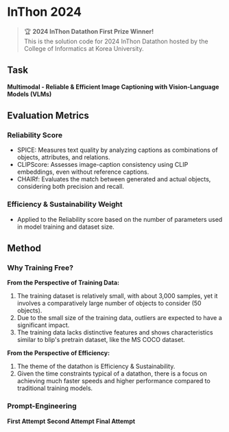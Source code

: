 # InThon 2024
> 🏆 **2024 InThon Datathon First Prize Winner!**  
> This is the solution code for 2024 InThon Datathon hosted by the College of Informatics at Korea University.

## Task
**Multimodal - Reliable & Efficient Image Captioning with Vision-Language Models (VLMs)**

## Evaluation Metrics
### Reliability Score
- SPICE: Measures text quality by analyzing captions as combinations of objects, attributes, and relations.
- CLIPScore: Assesses image-caption consistency using CLIP embeddings, even without reference captions.
- CHAIRf: Evaluates the match between generated and actual objects, considering both precision and recall.
### Efficiency & Sustainability Weight
- Applied to the Reliability score based on the number of parameters used in model training and dataset size.

## Method
### Why Training Free?
**From the Perspective of Training Data:**
1. The training dataset is relatively small, with about 3,000 samples, yet it involves a comparatively large number of objects to consider (50 objects).
2. Due to the small size of the training data, outliers are expected to have a significant impact.
3. The training data lacks distinctive features and shows characteristics similar to blip's pretrain dataset, like the MS COCO dataset.
   
**From the Perspective of Efficiency:**
1. The theme of the datathon is Efficiency & Sustainability.
2. Given the time constraints typical of a datathon, there is a focus on achieving much faster speeds and higher performance compared to traditional training models.
   
### Prompt-Engineering
**First Attempt**
**Second Attempt**
**Final Attempt**
